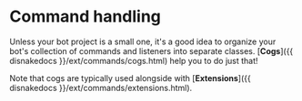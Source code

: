 # Command handling

Unless your bot project is a small one, it's a good idea to organize your bot's collection of commands and listeners into separate classes. [**Cogs**]({{ disnakedocs }}/ext/commands/cogs.html) help you to do just that!

Note that cogs are typically used alongside with [**Extensions**]({{ disnakedocs }}/ext/commands/extensions.html). 